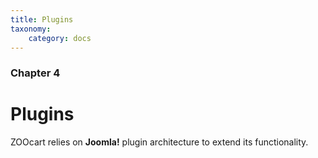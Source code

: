 ```yaml
---
title: Plugins
taxonomy:
    category: docs
---
```


### Chapter 4

# Plugins

ZOOcart relies on **Joomla!** plugin architecture to extend its functionality.
